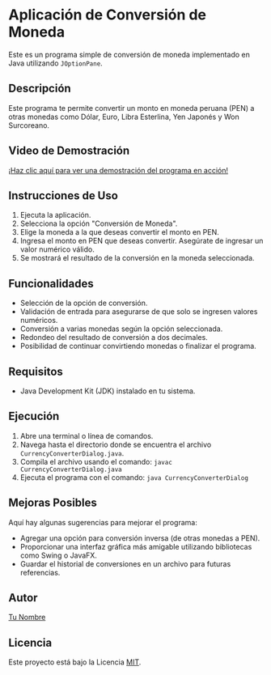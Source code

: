 # Aplicación de Conversión de Moneda

Este es un programa simple de conversión de moneda implementado en Java utilizando `JOptionPane`.

## Descripción

Este programa te permite convertir un monto en moneda peruana (PEN) a otras monedas como Dólar, Euro, Libra Esterlina, Yen Japonés y Won Surcoreano.

## Video de Demostración

[¡Haz clic aquí para ver una demostración del programa en acción!](https://www.linkedin.com/posts/mideza22_programaciaejn-java-desarrollodesoftware-activity-7100263101320589312-OK4y?utm_source=share&utm_medium=member_desktop)

## Instrucciones de Uso

1. Ejecuta la aplicación.
2. Selecciona la opción "Conversión de Moneda".
3. Elige la moneda a la que deseas convertir el monto en PEN.
4. Ingresa el monto en PEN que deseas convertir. Asegúrate de ingresar un valor numérico válido.
5. Se mostrará el resultado de la conversión en la moneda seleccionada.

## Funcionalidades

- Selección de la opción de conversión.
- Validación de entrada para asegurarse de que solo se ingresen valores numéricos.
- Conversión a varias monedas según la opción seleccionada.
- Redondeo del resultado de conversión a dos decimales.
- Posibilidad de continuar convirtiendo monedas o finalizar el programa.

## Requisitos

- Java Development Kit (JDK) instalado en tu sistema.

## Ejecución

1. Abre una terminal o línea de comandos.
2. Navega hasta el directorio donde se encuentra el archivo `CurrencyConverterDialog.java`.
3. Compila el archivo usando el comando: `javac CurrencyConverterDialog.java`
4. Ejecuta el programa con el comando: `java CurrencyConverterDialog`

## Mejoras Posibles

Aquí hay algunas sugerencias para mejorar el programa:

- Agregar una opción para conversión inversa (de otras monedas a PEN).
- Proporcionar una interfaz gráfica más amigable utilizando bibliotecas como Swing o JavaFX.
- Guardar el historial de conversiones en un archivo para futuras referencias.

## Autor

[Tu Nombre](https://www.linkedin.com/in/mideza22)

## Licencia

Este proyecto está bajo la Licencia [MIT](LICENSE).
